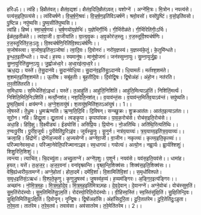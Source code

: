 

  
हरिःॐ।। त्वंहि। हिक्षैत॑वत्। क्षैत॑व॒द्यशः॑। क्षैत॑व॒दिति॒क्षैत॑ऽवत्। यशोग्ने॑ । अग्ने॑मि॒त्रः। मि॒त्रोन। नपत्य॑से। पत्य॑स॒इति॒पत्य॑से।। त्वंवि॑चर्षणे। वि॒च॒र्ष॒णॆ॒श्रवः॑। वि॒च॒र्ष॒ण॒इति॑विऽचर्षणॆ। श्रवो॒वसो॑। वसो॑पु॒ष्टिं। व॒सो॒इति॑वसो। पु॒ष्टिन्न। नपु॑ष्यसि। पु॒ष्य॒सीति॑पुष्यसि।।  
त्वांहि। हिष्म॑। स्मा॒च॒र्ष॒णयः॑। च॒र्ष॒णयो॑य॒ज्ञेभिः॑। य॒ज्ञेभि॑र्गी॒र्भिः। गी॒र्भिरीळ॑ते। गी॒र्भिरिति॑गीः॒ऽर्भिः। ईळ॑त॒इतीळ॑ते।। त्वांवा॒जी। वा॒जीया॑ति। या॒त्य॒वृ॒कः। अ॒वृ॒कोर॑ज॒स्तूः। र॒ज॒स्तूर्वि॒श्वच॑र्षणिः। र॒ज॒स्तूरिति॑र॒जः॒ऽतूः। वि॒श्वच॑र्षणि॒रिति॑वि॒श्वऽच॑र्षणिः।।  
स॒जोष॑स्त्वा। स॒जोषा॒इति॑स॒ऽजोषाः॑। त्वा॒दि॒वः। दि॒वोनरः॑। नरो॑य॒ज्ञस्य॑। य॒ज्ञस्य॑के॒तुं। के॒तुमि॑न्धते। इ॒न्ध॒त॒इती॑न्धते।। यध्द॑। ह॒स्यः। स्यमानु॑षः। मानु॑षो॒जनः॑। जन॑स्सुम्ना॒युः। सु॒म्ना॒युर्जु॒ह्वः। सु॒म्न॒युरिति॑सु॒म्न॒ऽयुः। जु॒ह्वोअ॑ध्व॒रे। अ॒ध्व॒रइ॑त्य॒ध्व॒रे।।  
ऋध॒द्यः। यस्ते॑। ते॒सु॒दान॑वे। सु॒दान॑वेधि॒या। सु॒दान॑व॒इति॑सु॒ऽदान॑वे। धि॒यामर्तः॑। मर्त॑श्श॒शम॑ते। श॒शम॑त॒इति॑श॒शम॑ते।। ऊ॒तीषः। सबृ॑ह॒तीः। बृ॒ह॒तीदि॒वः। दि॒वोद्वि॒षः। द्वि॒षोअंहः॑। अंहो॒न। नत॑रति। त॒र॒तीति॑तरति।।  
स॒मिधा॒यः। स॒मिधेति॑सं॒ऽइधा॑। यस्ते॑। त॒आहु॑तिं। आहु॑तिं॒निशि॑तिं। आहु॑ति॒मित्याऽहु॑तिं। निशि॑तिं॒मर्त्यः॑। निशि॑ति॒मिति॒निऽशि॑तिं। मर्त्यो॒नश॑त्। नश॒दिति॒नश॑त्।। व॒याव॑न्तं॒सः। व॒याव॑न्त॒मिति॑व॒याऽव॑न्तं। सपु॑ष्यति। पु॒ष्य॒ति॒क्षयं॑। क्षय॑मग्ने। अ॒ग्ने॒श॒तायु॑षं। श॒तायु॑ष॒मिति॑श॒तऽआ॑युषं।। 1।।  
त्वे॒षस्ते॑। ते॒धू॒मः। धू॒मऋ॑ण्वति। ऋ॒ण्व॒ति॒दि॒वि। दि॒विषन्। सन्च्छु॒क्रः। शु॒क्रआत॑तः। आत॑त॒इत्याऽत॑तः।। सूरो॒न। नहि। हिद्यु॒ता। द्यु॒तात्वं। त्वङ्कृ॒पा। कृ॒पापा॑वक। पा॒व॒क॒रोच॑से। रोच॑स॒इति॒रोच॑से।।  
अधा॒हि। हिवि॒क्षु। वि॒क्ष्वीड्यः॑। ईड्योसि॑। असि॑प्रि॒यः। प्रि॒योनः। नो॒अति॑थिः। अति॑थि॒रित्यति॑थिः।। र॒ण्वःपु॒री॑व। पु॒री॑व॒जूर्यः॑। पु॒रीवेति॑पु॒रिऽइ॑व। जूर्य॑स्सू॒नुः। सू॒नुर्न। नत्र॑य॒याय्यः॑। त्र॒य॒याय्य॒इति॑त्र॒य॒याय्यः॑।।  
क्रत्वा॒हि। हिद्रोणॆ॑। द्रोणॆ॑अ॒ज्यसे॑। अ॒ज्यसेग्ने॑। अग्ने॑वा॒जी। वा॒जीन। नकृत्व्यः॑। कृत्व्य॒इति॒कृत्व्यः॑।। परि॑ज्मानेवस्व॒धा। परि॑ज्मा॒नेवेति॒परि॑ज्मानाऽइव। स्व॒धागयः॑। गयोत्यः॑। अत्यो॒न। नह्वा॒र्यः। ह्वा॒र्यश्शिशुः॑। शिशु॒रिति॒शिशुः॑।।  
त्वन्त्या। त्याचि॑त्। चि॒दच्यु॑ता। अच्यु॒ताग्ने॑। अग्ने॑प॒शुः। प॒शुर्न। नयव॑से। यव॑स॒इति॒यव॑से।। धामा॑ह। ह॒यत्। यत्ते॑। त॒अ॒ज॒र॒। अ॒ज॒र॒वना॑। वना॑वृश्च्यन्ति। वृ॒श्च्य॒न्ति॒शिक्व॑सः। शिक्व॑स॒इति॒शिक्व॑सः।।  
वेषि॒ह्य॑ध्वरीय॒तामग्ने॑। अग्ने॒होता॑। होता॒दमे॑। दमे॑वि॒शां। वि॒शामिति॑वि॒शां।। स॒मृधो॑विश्पते। स॒मृध॒इति॑सं॒ऽऋधः॑। वि॒श्प॒ते॒कृ॒णु। कृ॒णुजु॒षस्व॑। जु॒षस्व॑ह॒व्यं। ह॒व्यम॑ङ्गिरः। अ॒ङ्गि॒र॒इत्य॑ङ्गिरः।।  
अच्छा॑नः। नो॒मि॒त्र॒म॒हः॒। मि॒त्र॒म॒हो॒दे॒व॒। मि॒त्र॒म॒ह॒इति॑मित्रऽमहः। दे॒व॒दे॒वान्। दे॒वानग्ने॑। अग्ने॒वोचः॑। वोच॑स्सुम॒तिं। सु॒म॒तिंरोद॑स्योः। सु॒म॒तिमिति॑सु॒ऽम॒तिं। रोद॑स्यो॒रिति॒रोद॑स्योः।। वी॒हिस्व॒स्तिं। स्व॒स्तिंसु॑क्षि॒तिं। सु॒क्षि॒तिन्दि॒वः। सु॒क्षि॒तिमिति॑सु॒ऽक्षि॒तिं। दि॒वोनॄन्। नॄन्द्वि॒षः। द्वि॒षोंअहां॑सि। अंहां॑सिदुरि॒ता। दु॒रि॒तात॑रेम। दु॒रि॒तेति॑दुः॒ऽइ॒ता। त॒रे॒म॒ता। तात॑रेम। त॒रे॒म॒तव॑। तवाव॑सा। अव॑सातरेम। त॒रे॒मेति॑तरेम।। 2।।  
